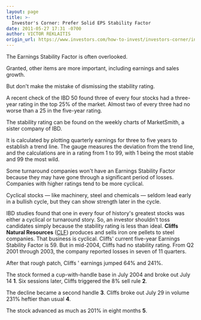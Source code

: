 ```yaml
---
layout: page
title: >-
  Investor's Corner: Prefer Solid EPS Stability Factor
date: 2011-05-27 17:31 -0700
author: VICTOR REKLAITIS
origin_url: https://www.investors.com/how-to-invest/investors-corner/investors-corner-prefer-solid-eps-stability-factor/
---
```


The Earnings Stability Factor is often overlooked.

Granted, other items are more important, including earnings and sales growth.

But don't make the mistake of dismissing the stability rating.

A recent check of the IBD 50 found three of every four stocks had a three-year rating in the top 25% of the market. Almost two of every three had no worse than a 25 in the five-year rating.

The stability rating can be found on the weekly charts of MarketSmith, a sister company of IBD.

It is calculated by plotting quarterly earnings for three to five years to establish a trend line. The gauge measures the deviation from the trend line, and the calculations are in a rating from 1 to 99, with 1 being the most stable and 99 the most wild.

Some turnaround companies won't have an Earnings Stability Factor because they may have gone through a significant period of losses. Companies with higher ratings tend to be more cyclical.

Cyclical stocks — like machinery, steel and chemicals — seldom lead early in a bullish cycle, but they can show strength later in the cycle.

IBD studies found that one in every four of history's greatest stocks was either a cyclical or turnaround story. So, an investor shouldn't toss candidates simply because the stability rating is less than ideal. **Cliffs Natural Resources** ([CLF](https://research.investors.com/quote.aspx?symbol=CLF)) produces and sells iron ore pellets to steel companies. That business is cyclical. Cliffs' current five-year Earnings Stability Factor is 59. But in mid-2004, Cliffs had no stability rating. From Q2 2001 through 2003, the company reported losses in seven of 11 quarters.

After that rough patch, Cliffs ' earnings jumped 64% and 241%.

The stock formed a cup-with-handle base in July 2004 and broke out July 14 **1**. Six sessions later, Cliffs triggered the 8% sell rule **2**.

The decline became a second handle **3**. Cliffs broke out July 29 in volume 231% heftier than usual **4**.

The stock advanced as much as 201% in eight months **5**.
